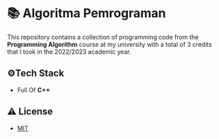 
# 📚 Algoritma Pemrograman

This repository contains a collection of programming code from the **Programming Algorithm** course at my university with a total of 3 credits that I took in the 2022/2023 academic year.


## ⚙️Tech Stack

- Full Of **C++**


## ⚠️ License

- [MIT](https://choosealicense.com/licenses/mit/)

